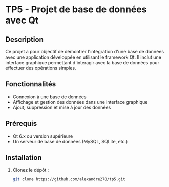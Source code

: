 # TP5 - Projet de base de données avec Qt

## Description
Ce projet a pour objectif de démontrer l'intégration d'une base de données avec une application développée en utilisant le framework Qt. Il inclut une interface graphique permettant d'interagir avec la base de données pour effectuer des opérations simples.

## Fonctionnalités
- Connexion à une base de données
- Affichage et gestion des données dans une interface graphique
- Ajout, suppression et mise à jour des données

## Prérequis
- Qt 6.x ou version supérieure
- Un serveur de base de données (MySQL, SQLite, etc.)

## Installation
1. Clonez le dépôt :
   ```bash
   git clone https://github.com/alexandre270/tp5.git
